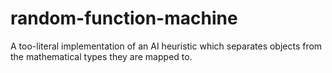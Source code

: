 # random-function-machine
A too-literal implementation of an AI heuristic which separates objects from the mathematical types they are mapped to.
